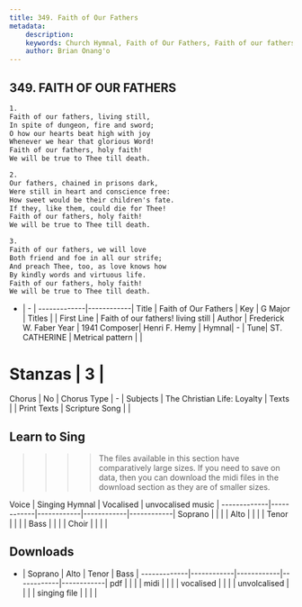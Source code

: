 ```yaml
---
title: 349. Faith of Our Fathers
metadata:
    description: 
    keywords: Church Hymnal, Faith of Our Fathers, Faith of our fathers! living still , 
    author: Brian Onang'o
---
```



## 349. FAITH OF OUR FATHERS

```txt
1.
Faith of our fathers, living still,
In spite of dungeon, fire and sword;
O how our hearts beat high with joy
Whenever we hear that glorious Word!
Faith of our fathers, holy faith!
We will be true to Thee till death.

2.
Our fathers, chained in prisons dark,
Were still in heart and conscience free:
How sweet would be their children's fate.
If they, like them, could die for Thee!
Faith of our fathers, holy faith!
We will be true to Thee till death.

3.
Faith of our fathers, we will love
Both friend and foe in all our strife;
And preach Thee, too, as love knows how
By kindly words and virtuous life.
Faith of our fathers, holy faith!
We will be true to Thee till death.
```

- |   -  |
-------------|------------|
Title | Faith of Our Fathers |
Key | G Major |
Titles |  |
First Line | Faith of our fathers! living still  |
Author | Frederick W. Faber
Year | 1941
Composer| Henri F. Hemy |
Hymnal|  - |
Tune| ST. CATHERINE |
Metrical pattern | |
# Stanzas | 3 |
Chorus | No |
Chorus Type | - |
Subjects | The Christian Life: Loyalty |
Texts |  |
Print Texts | 
Scripture Song |  |
  
## Learn to Sing

>>>> The files available in this section have comparatively large sizes. If you need to save on data, then you can download the midi files in the download section as they are of smaller sizes.

Voice |  Singing Hymnal | Vocalised | unvocalised music |
-------------|------------|------------|------------|------------|
Soprano | | | |
Alto | | | |
Tenor | | | |
Bass | | | |
Choir | | | |

## Downloads

- |  Soprano | Alto | Tenor | Bass |
-------------|------------|------------|------------|------------|
pdf | | | |
midi | | | |
vocalised | | | |
unvolcalised | | | |
singing file | | | |
  